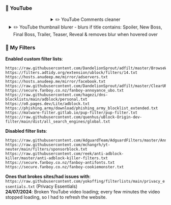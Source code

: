 
### 💬 YouTube

<details>
  <summary align="center">✏️ YouTube Comments cleaner</summary>
  <br>

```adblock
! ==================> YouTube Comments Cleaner | This removes those bot comments & More <==================
! Applies to main comments | (Add "\" before the "'" to make it apply: I\’m subbed) & Comment replies
youtube.com##ytd-page-manager ytd-watch-flexy #primary.ytd-watch-flexy #comment:has-text(/I\'m subbing | I\’m subbed|Buy ONE Get ONE FREE|use my code|Don\'t forget to visit|The sponsor|first purchase|Subscribe|Download/i):upward(ytd-comment-thread-renderer)
youtube.com##ytd-page-manager ytd-watch-flexy #primary.ytd-watch-flexy #replies ytd-comment-view-model:has(#author-text):has-text(/UTTP|NWO|UTube|Police|Troll|ZNTP|CABT/)
! Only applies to replies of comments
youtube.com##ytd-page-manager ytd-watch-flexy #primary.ytd-watch-flexy ytd-comment-thread-renderer #expander-contents ytd-comment-view-model:has-text(/Here is new fu | Here is the fu | This is the clip | Finally it’s here | Finally Here is the fu | Telegram | Teleegram | I forgot to close the camera | LETS BE HONEST WE ALL REMEMBER | ТАР 0N MY РIC | I upload funny | read my name | Read My Profile | you will see it | Claim your prize | Link to the clip | MY CONTENT IS SO | Look at my banner | Lucky prize winners | IM SUBBING EVERYONE | DONT READ MY PROFILE | JJ said my music was fire on my page |first purchase|Don\'t translate| translate | My content is | are better than|Django|your dad|I WANT TO BE THE MOST|parents said if I hit|SI TNETNOC YM|oediv retteb ekam|retteb si tnetnoc ym|content is better|erutam era sdiK|UTTP|UT‎TP|RETTEB‎ YAW‎ SI‎ TNETNOC|erutam‎ era sdiK|IS WAY BETTER|IN MY SERVER|THERE IS A VIDEO|ailihp‎odep‎ ezila‎mroN|I AM WAY BETTER|CONTENT IS BETTER|Tis a bot|shut up bot|in a video|Its finally completed|youtu.be|I MADE A DISS TRACK|use my code|Hi guys|DO NOT REDEEM|WHY DID YOU REDEE/)
```

</details>

<details>
  <summary align="center">✏️ YouTube thumbnail blurer - blurs if title contains: Spoiler, New Boss, Final Boss, Trailer, Teaser, Reveal & removes blur when hovered over</summary>
  <br>

```adblock
! ==========> YouTube Keywords blur thumbnail | Home Results, Watching video recommended sidebar & Search Results <==========
youtube.com##ytd-page-manager :is(ytd-rich-item-renderer:has(#meta h3), ytd-video-renderer:has(#meta h3), ytd-compact-video-renderer:has(#video-title)):has-text(/Spoiler|New Boss|Final Boss|Trailer|Teaser|Reveal/) ytd-thumbnail:not(:hover):style(filter: grayscale(100%) blur(8px) opacity(.1))
! ===> YouTube Keywords Whitelist | Add channels you wish to whitelist here <===
youtube.com##ytd-page-manager [class*="ytd-"] :is(#video-title-link, ytd-channel-name):has-text(/Minecraft|Kira/):upward(ytd-rich-item-renderer, ytd-video-renderer, ytd-compact-video-renderer):style(filter: none)
```

</details>

### 📜 My Filters

**Enabled custom filter lists**:
```
https://raw.githubusercontent.com/DandelionSprout/adfilt/master/BrowseWebsitesWithoutLoggingIn.txt
https://filters.adtidy.org/extension/ublock/filters/14.txt
https://hosts.anudeep.me/mirror/adservers.txt
https://hosts.anudeep.me/mirror/facebook.txt
https://raw.githubusercontent.com/DandelionSprout/adfilt/master/ClearURLs%20for%20uBo/clear_urls_uboified.txt
https://secure.fanboy.co.nz/fanboy-annoyance_ubo.txt
https://raw.githubusercontent.com/hagezi/dns-blocklists/main/adblock/personal.txt
https://o0.pages.dev/Lite/adblock.txt
https://phishing.army/download/phishing_army_blocklist_extended.txt
https://malware-filter.gitlab.io/pup-filter/pup-filter.txt
https://raw.githubusercontent.com/quenhus/uBlock-Origin-dev-filter/main/dist/all_search_engines/global.txt
```

**Disabled filter lists**:
```
https://raw.githubusercontent.com/AdguardTeam/AdguardFilters/master/AnnoyancesFilter/Popups/sections/antiadblock.txt
https://raw.githubusercontent.com/mchangrh/yt-neuter/main/filters/sponsorblock.txt
https://raw.githubusercontent.com/reek/anti-adblock-killer/master/anti-adblock-killer-filters.txt
https://secure.fanboy.co.nz/fanboy-antifonts.txt
https://secure.fanboy.co.nz/fanboy-cookiemonster.txt
```

**Ones that brokes sites/had issues with**:  
`https://raw.githubusercontent.com/yokoffing/filterlists/main/privacy_essentials.txt` (Privacy Essentials)  
**24/07/2024**: Broken YouTube video loading; every few minutes the video stopped loading, so I had to refresh the website.
